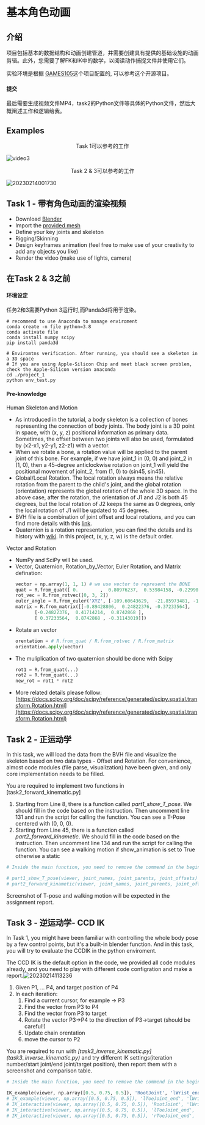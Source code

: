 # 基本角色动画


## 介绍

项目包括基本的数据结构和动画创建管道，并需要创建具有提供的基础设施的动画剪辑。此外，您需要了解FK和IK中的数学，以阅读动作捕捉文件并使用它们。

实验环境是根据 [GAMES105](https://github.com/GAMES-105/GAMES-105)这个项目配置的, 可以参考这个开源项目。

#### 提交

最后需要生成视频文件MP4，task2的Python文件等具体的Python文件，然后大概阐述工作和逻辑给我。


## Examples

<p align="center">
Task 1可以参考的工作
</p>

![video3](https://user-images.githubusercontent.com/7709951/158897304-7759b671-0a62-4c64-934c-d6be46fdbca1.gif)

<p align="center">
Task 2 & 3可以参考的工作
</p>

![20230214001730](https://user-images.githubusercontent.com/7709951/218512528-a44a8ffc-e9bb-43e5-8b6a-ebbdfd1e8141.jpg)

## Task 1 - 带有角色动画的渲染视频

- Download [Blender](https://www.blender.org/download/)
- Import the [provided mesh](可以用我给的hm.obj或者用你其他的mesh也行)
- Define your key joints and skeleton
- Rigging/Skinning
- Design keyframes animation (feel free to make use of your creativity to add any objects you like)
- Render the video (make use of lights, camera)

## 在Task 2 & 3之前

#### 环境设定

任务2和3需要Python 3运行时,而Panda3d将用于渲染。

```shell
# recommend to use Anaconda to manage enviroment 
conda create -n file python=3.8
conda activate file
conda install numpy scipy
pip install panda3d

# Enviromtns verification. After running, you should see a skeleton in a 3D space
# If you are using Apple-Silicon Chip and meet black screen problem, check the Apple-Silicon version anaconda
cd ./project_1
python env_test.py
```

#### Pre-knowledge

Human Skeleton and Motion

* As introduced in the tutorial, a body skeleton is a collection of bones representing the connection of body joints. The body joint is a 3D point in space, with (x, y, z) positional information as primary data. Sometimes, the offset between two joints will also be used, formulated by (x2-x1, y2-y1, z2-z1) with a vector.
* When we rotate a bone, a rotation value will be applied to the parent joint of this bone. For example, if we have joint_1 in (0, 0) and joint_2 in (1, 0), then a 45-degree anticlockwise rotation on joint_1 will yield the positional movement of joint_2, from (1, 0) to (sin45, sin45).
* Global/Local Rotation. The local rotation always means the relative rotation from the parent to the child's joint, and the global rotation (orientation) represents the global rotation of the whole 3D space. In the above case, after the rotation, the orientation of J1 and J2 is both 45 degrees, but the local rotation of J2 keeps the same as 0 degrees, only the local rotation of J1 will be updated to 45 degrees.
* BVH file is a combination of joint offset and local rotations, and you can find more details with this [link](https://research.cs.wisc.edu/graphics/Courses/cs-838-1999/Jeff/BVH.html).
* Quaternion is a rotation representation, you can find the details and its history with [wiki](https://en.wikipedia.org/wiki/Quaternion). In this project, (x, y, z, w) is the default order.

Vector and Rotation

* NumPy and SciPy will be used.
* Vector, Quaternion, Rotation_by_Vector, Euler Rotation, and Matrix defination:
  ```python
  vector = np.array(1, 1, 1) # we use vector to represent the BONE
  quat = R.from_quat([ 0.        ,  0.80976237,  0.53984158, -0.22990426])
  rot_vec = R.from_rotvec([0, 3, 2])
  euler_angle = R.from_euler('XYZ', [-109.60643629,  -21.85973481, -164.48716608], degrees=True)
  matrix = R.from_matrix([[-0.89428806,  0.24822376, -0.37233564],
         [-0.24822376,  0.41714214,  0.8742868 ],
         [ 0.37233564,  0.8742868 , -0.31143019]])
  ```
* Rotate an vector
  ```python
  orentation = # R.from_quat / R.from_rotvec / R.from_matrix 
  orientation.apply(vector)
  ```
* The muliplication of two quaternion should be done with Scipy
  ```python
  rot1 = R.from_quat(...)
  rot2 = R.from_quat(...)
  new_rot = rot1 * rot2
  ```
* More related details please follow: [https://docs.scipy.org/doc/scipy/reference/generated/scipy.spatial.transform.Rotation.html](https://docs.scipy.org/doc/scipy/reference/generated/scipy.spatial.transform.Rotation.html)

## Task 2 - 正运动学

In this task, we will load the data from the BVH file and visualize the skeleton based on two data types - Offset and Rotation. For convenience, almost code modules (file parse, visualization) have been given, and only core implementation needs to be filled.

You are required to implement two functions in [task2_forward_kinematic.py]


1. Starting from Line 8, there is a function called *part1_show_T_pose*. We should fill in the code based on the instruction. Then uncomment line 131 and run the script for calling the function. You can see a T-Pose centered with (0, 0, 0).
2. Starting from Line 45, there is a function called *part2_forward_kinametic*. We should fill in the code based on the instruction. Then uncomment line 134 and run the script for calling the function. You can see a walking motion if show_animation is set to True otherwise a static

```python
# Inside the main function, you need to remove the commend in the beginning for testing different functions

# part1_show_T_pose(viewer, joint_names, joint_parents, joint_offsets)
# part2_forward_kinametic(viewer, joint_names, joint_parents, joint_offsets, local_joint_positions, local_joint_rotations, show_animation=True)
```

Screenshot of T-pose and walking motion will be expected in the assignment report.

## Task 3 - 逆运动学- CCD IK

In Task 1, you might have been familiar with controlling the whole body pose by a few control points, but it's a built-in blender function. And in this task, you will try to evaluate the CCDIK in the python enviroment.

The CCD IK is the default option in the code, we provided all code modules already, and you need to play with different code configration and make a report.![20230214113236](https://user-images.githubusercontent.com/7709951/218632375-a388278f-b185-405c-bf65-dd44d7459ea6.jpg)

1. Given P1, ... P4, and target position of P4
2. In each iteration:
   1. Find a current cursor, for example -> P3
   2. Find the vector from P3 to P4
   3. Find the vector from P3 to target
   4. Rotate the vector P3->P4 to the direction of P3->target (should be careful!)
   5. Update chain orentation
   6. move the cursor to P2

You are required to run with *[task3_inverse_kinematic.py]
(task3_inverse_kinematic.py)* and try different IK settings(iteration number/start joint/end joint/target position), then report them with a screenshot and comparison table.

```python
# Inside the main function, you need to remove the commend in the beginning for testing different IK configrations

IK_example(viewer, np.array([0.5, 0.75, 0.5]), 'RootJoint', 'lWrist_end')
# IK_example(viewer, np.array([0.5, 0.75, 0.5]), 'lToeJoint_end', 'lWrist_end')
# IK_interactive(viewer, np.array([0.5, 0.75, 0.5]), 'RootJoint', 'lWrist_end')
# IK_interactive(viewer, np.array([0.5, 0.75, 0.5]), 'lToeJoint_end', 'lWrist_end')
# IK_interactive(viewer, np.array([0.5, 0.75, 0.5]), 'rToeJoint_end', 'lWrist_end')
```
